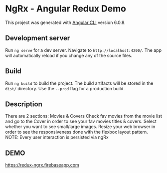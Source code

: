 # NgRx - Angular Redux Demo

This project was generated with [Angular CLI](https://github.com/angular/angular-cli) version 6.0.8.

## Development server

Run `ng serve` for a dev server. Navigate to `http://localhost:4200/`. The app will automatically reload if you change any of the source files.

## Build

Run `ng build` to build the project. The build artifacts will be stored in the `dist/` directory. Use the `--prod` flag for a production build.

## Description

There are 2 sections: Movies & Covers
Check fav movies from the movie list and go to the Cover in order to see your fav movies titles & covers.
Select whether you want to see small/large images.
Resize your web browser in order to see the responsiveness done with the flexbox layout pattern.
NOTE: Every user interaction is persisted via ngRx 

## DEMO
https://redux-ngrx.firebaseapp.com